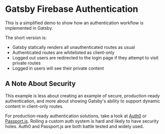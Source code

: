 # Gatsby Firebase Authentication

This is a simplified demo to show how an authentication workflow is implemented in Gatsby.

The short version is:

- Gatsby statically renders all unauthenticated routes as usual
- Authenticated routes are whitelisted as client-only
- Logged out users are redirected to the login page if they attempt to visit private routes
- Logged in users will see their private content

## A Note About Security

This example is less about creating an example of secure, production-ready authentication, and more about showing Gatsby's ability to support dynamic content in client-only routes.

For production-ready authentication solutions, take a look at [Auth0](https://auth0.com) or [Passport.js](http://www.passportjs.org/). Rolling a custom auth system is hard and likely to have security holes. Auth0 and Passport.js are both battle tested and widely used.
